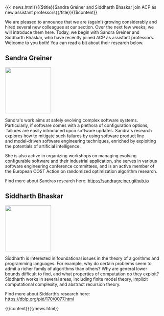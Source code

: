 <!-- -->{{< news.html}}{{$title}}Sandra Greiner and Siddharth Bhaskar join ACP as new assistant professors{{/title}}{{$content}}

We are pleased to announce that we are (again!) growing considerably and hired several new colleagues at our section. Over the next few weeks, we will introduce them here. Today, we begin with Sandra Greiner and Siddharth Bhaskar, who have recently joined ACP as assistant professors. Welcome to you both! You can read a bit about their research below.

## Sandra Greiner

<div class="w-full">
<img src="/images/people/sgreiner-p.jpg" width="150" class="mx-auto">
</div>

Sandra's work aims at safely evolving complex software systems. Particularly, if software comes with a plethora of configuration options,  failures are easily introduced upon software updates. Sandra's research explores how to mitigate such failures by using software product line and model-driven software engineering techniques, enriched by exploiting the potentials of artificial intelligence. 

She is also active in organizing workshops on managing evolving configurable software and their industrial application, she serves in various software engineering conference committees, and is an active member of the European COST Action on randomized optimization algorithm research.

Find more about Sandras research here: <https://sandragreiner.github.io>


## Siddharth Bhaskar

<div class="w-full">
<img src="/images/people/sbhaskar-p.jpg" width="150" class="mx-auto">
</div>

Siddharth is interested in foundational issues in the theory of algorithms and programming languages. For example, why do certain problems seem to admit a richer family of algorithms than others? Why are general lower bounds difficult to find, and what properties of computation do they exploit? Siddharth works in several areas, including finite model theory, implicit computational complexity, and abstract recursion theory.

Find more about Siddarth’s research here: <https://dblp.org/pid/170/0077.html>

<!-- -->{{/content}}{{/news.html}}